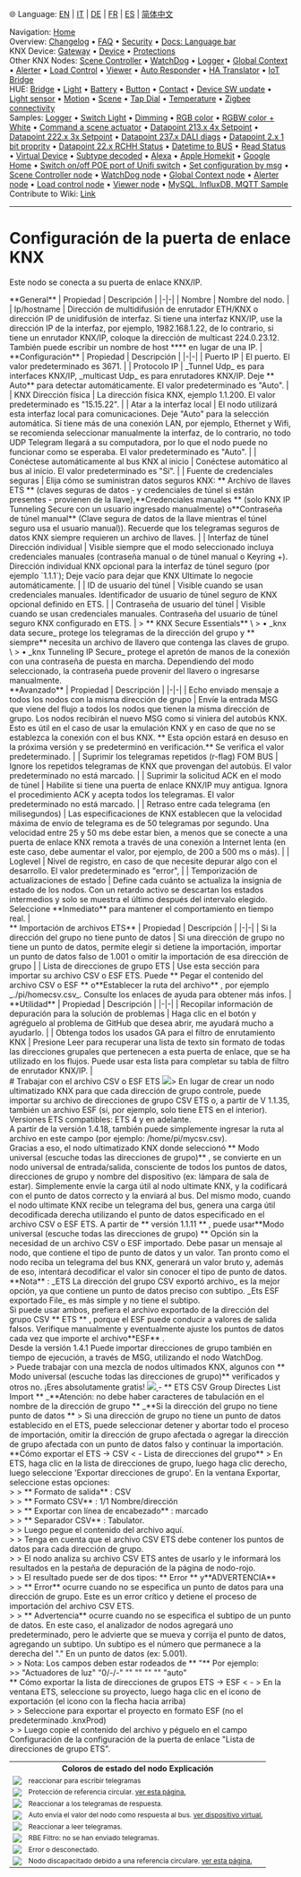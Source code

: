 🌐 Language: [EN](/node-red-contrib-knx-ultimate/wiki/Gateway-configuration) | [IT](/node-red-contrib-knx-ultimate/wiki/it-Gateway-configuration) | [DE](/node-red-contrib-knx-ultimate/wiki/de-Gateway-configuration) | [FR](/node-red-contrib-knx-ultimate/wiki/fr-Gateway-configuration) | [ES](/node-red-contrib-knx-ultimate/wiki/es-Gateway-configuration) | [简体中文](/node-red-contrib-knx-ultimate/wiki/zh-CN-Gateway-configuration)
<!-- NAV START -->
Navigation: [Home](/node-red-contrib-knx-ultimate/wiki/Home)  
Overview: [Changelog](https://github.com/Supergiovane/node-red-contrib-knx-ultimate/blob/master/CHANGELOG.md) • [FAQ](/node-red-contrib-knx-ultimate/wiki/FAQ-Troubleshoot) • [Security](/node-red-contrib-knx-ultimate/wiki/SECURITY) • [Docs: Language bar](/node-red-contrib-knx-ultimate/wiki/Docs-Language-Bar)  
KNX Device: [Gateway](/node-red-contrib-knx-ultimate/wiki/Gateway-configuration) • [Device](/node-red-contrib-knx-ultimate/wiki/Device) • [Protections](/node-red-contrib-knx-ultimate/wiki/Protections)  
Other KNX Nodes: [Scene Controller](/node-red-contrib-knx-ultimate/wiki/SceneController-Configuration) • [WatchDog](/node-red-contrib-knx-ultimate/wiki/WatchDog-Configuration) • [Logger](/node-red-contrib-knx-ultimate/wiki/Logger-Configuration) • [Global Context](/node-red-contrib-knx-ultimate/wiki/GlobalVariable) • [Alerter](/node-red-contrib-knx-ultimate/wiki/Alerter-Configuration) • [Load Control](/node-red-contrib-knx-ultimate/wiki/LoadControl-Configuration) • [Viewer](/node-red-contrib-knx-ultimate/wiki/knxUltimateViewer) • [Auto Responder](/node-red-contrib-knx-ultimate/wiki/KNXAutoResponder) • [HA Translator](/node-red-contrib-knx-ultimate/wiki/HATranslator) • [IoT Bridge](/node-red-contrib-knx-ultimate/wiki/IoT-Bridge-Configuration)  
HUE: [Bridge](/node-red-contrib-knx-ultimate/wiki/HUE+Bridge+configuration) • [Light](/node-red-contrib-knx-ultimate/wiki/HUE+Light) • [Battery](/node-red-contrib-knx-ultimate/wiki/HUE+Battery) • [Button](/node-red-contrib-knx-ultimate/wiki/HUE+Button) • [Contact](/node-red-contrib-knx-ultimate/wiki/HUE+Contact+sensor) • [Device SW update](/node-red-contrib-knx-ultimate/wiki/HUE+Device+software+update) • [Light sensor](/node-red-contrib-knx-ultimate/wiki/HUE+Light+sensor) • [Motion](/node-red-contrib-knx-ultimate/wiki/HUE+Motion) • [Scene](/node-red-contrib-knx-ultimate/wiki/HUE+Scene) • [Tap Dial](/node-red-contrib-knx-ultimate/wiki/HUE+Tapdial) • [Temperature](/node-red-contrib-knx-ultimate/wiki/HUE+Temperature+sensor) • [Zigbee connectivity](/node-red-contrib-knx-ultimate/wiki/HUE+Zigbee+connectivity)  
Samples: [Logger](/node-red-contrib-knx-ultimate/wiki/Logger-Sample) • [Switch Light](/node-red-contrib-knx-ultimate/wiki/-Sample---Switch-light) • [Dimming](/node-red-contrib-knx-ultimate/wiki/-Sample---Dimming) • [RGB color](/node-red-contrib-knx-ultimate/wiki/-Sample---RGB-Color) • [RGBW color + White](/node-red-contrib-knx-ultimate/wiki/-Sample---RGBW-Color-plus-White) • [Command a scene actuator](/node-red-contrib-knx-ultimate/wiki/-Sample---Control-a-scene-actuator) • [Datapoint 213.x 4x Setpoint](/node-red-contrib-knx-ultimate/wiki/-Sample---DPT213) • [Datapoint 222.x 3x Setpoint](/node-red-contrib-knx-ultimate/wiki/-Sample---DPT222) • [Datapoint 237.x DALI diags](/node-red-contrib-knx-ultimate/wiki/-Sample---DPT237) • [Datapoint 2.x 1 bit proprity](/node-red-contrib-knx-ultimate/wiki/-Sample---DPT2) • [Datapoint 22.x RCHH Status](/node-red-contrib-knx-ultimate/wiki/-Sample---DPT22) • [Datetime to BUS](/node-red-contrib-knx-ultimate/wiki/-Sample---DateTime-to-BUS) • [Read Status](/node-red-contrib-knx-ultimate/wiki/-Sample---Read-value-from-Device) • [Virtual Device](/node-red-contrib-knx-ultimate/wiki/-Sample---Virtual-Device) • [Subtype decoded](/node-red-contrib-knx-ultimate/wiki/-Sample---Subtype) • [Alexa](/node-red-contrib-knx-ultimate/wiki/-Sample---Alexa) • [Apple Homekit](/node-red-contrib-knx-ultimate/wiki/-Sample---Apple-Homekit) • [Google Home](/node-red-contrib-knx-ultimate/wiki/-Sample---Google-Assistant) • [Switch on/off POE port of Unifi switch](/node-red-contrib-knx-ultimate/wiki/-Sample---UnifiPOE) • [Set configuration by msg](/node-red-contrib-knx-ultimate/wiki/-Sample-setConfig) • [Scene Controller node](/node-red-contrib-knx-ultimate/wiki/Sample-Scene-Node) • [WatchDog node](/node-red-contrib-knx-ultimate/wiki/-Sample---WatchDog) • [Global Context node](/node-red-contrib-knx-ultimate/wiki/SampleGlobalContextNode) • [Alerter node](/node-red-contrib-knx-ultimate/wiki/SampleAlerter) • [Load control node](/node-red-contrib-knx-ultimate/wiki/SampleLoadControl) • [Viewer node](/node-red-contrib-knx-ultimate/wiki/knxUltimateViewer) • [MySQL, InfluxDB, MQTT Sample](/node-red-contrib-knx-ultimate/wiki/Sample-KNX2MQTT-KNX2MySQL-KNX2InfluxDB)  
Contribute to Wiki: [Link](/node-red-contrib-knx-ultimate/wiki/Manage-Wiki)
<!-- NAV END -->
---
# Configuración de la puerta de enlace KNX
<p> Este nodo se conecta a su puerta de enlace KNX/IP. </p>
**General**
| Propiedad | Descripción |
|-|-|
| Nombre | Nombre del nodo. |
| Ip/hostname | Dirección de multidifusión de enrutador ETH/KNX o dirección IP de unidifusión de interfaz. Si tiene una interfaz KNX/IP, use la dirección IP de la interfaz, por ejemplo, 1982.168.1.22, de lo contrario, si tiene un enrutador KNX/IP, coloque la dirección de multicast 224.0.23.12. También puede escribir un nombre de host **** en lugar de una IP. |
<br/> **Configuración** | Propiedad | Descripción |
|-|-|
| Puerto IP | El puerto. El valor predeterminado es 3671. |
| Protocolo IP | _Tunnel Udp_ es para interfaces KNX/IP, _multicast Udp_ es para enrutadores KNX/IP. Deje ** Auto** para detectar automáticamente. El valor predeterminado es "Auto". |
| KNX Dirección física | La dirección física KNX, ejemplo 1.1.200. El valor predeterminado es "15.15.22". |
| Atar a la interfaz local | El nodo utilizará esta interfaz local para comunicaciones. Deje "Auto" para la selección automática. Si tiene más de una conexión LAN, por ejemplo, Ethernet y Wifi, se recomienda seleccionar manualmente la interfaz, de lo contrario, no todo UDP Telegram llegará a su computadora, por lo que el nodo puede no funcionar como se esperaba. El valor predeterminado es "Auto". |
| Conéctese automáticamente al bus KNX al inicio | Conéctese automático al bus al inicio. El valor predeterminado es "Sí". |
| Fuente de credenciales seguras | Elija cómo se suministran datos seguros KNX: ** Archivo de llaves ETS ** (claves seguras de datos - y credenciales de túnel si están presentes - provienen de la llave),**Credenciales manuales ** (solo KNX IP Tunneling Secure con un usuario ingresado manualmente) o**Contraseña de túnel manual** (Clave segura de datos de la llave mientras el túnel seguro usa el usuario manual)). Recuerde que los telegramas seguros de datos KNX siempre requieren un archivo de llaves. |
| Interfaz de túnel Dirección individual | Visible siempre que el modo seleccionado incluya credenciales manuales (contraseña manual o de túnel manual o Keyring +). Dirección individual KNX opcional para la interfaz de túnel seguro (por ejemplo `1.1.1`); Deje vacío para dejar que KNX Ultimate lo negocie automáticamente. |
| ID de usuario del túnel | Visible cuando se usan credenciales manuales. Identificador de usuario de túnel seguro de KNX opcional definido en ETS. |
| Contraseña de usuario del túnel | Visible cuando se usan credenciales manuales. Contraseña del usuario de túnel seguro KNX configurado en ETS. |
> ** KNX Secure Essentials** \
> • _knx data secure_ protege los telegramas de la dirección del grupo y ** siempre** necesita un archivo de llavero que contenga las claves de grupo. \
> • _knx Tunneling IP Secure_ protege el apretón de manos de la conexión con una contraseña de puesta en marcha. Dependiendo del modo seleccionado, la contraseña puede provenir del llavero o ingresarse manualmente.
<br/> **Avanzado** | Propiedad | Descripción |
|-|-|
| Echo enviado mensaje a todos los nodos con la misma dirección de grupo | Envíe la entrada MSG que viene del flujo a todos los nodos que tienen la misma dirección de grupo. Los nodos recibirán el nuevo MSG como si viniera del autobús KNX. Esto es útil en el caso de usar la emulación KNX y en caso de que no se establezca la conexión con el bus KNX. ** Esta opción estará en desuso en la próxima versión y se predeterminó en verificación.** Se verifica el valor predeterminado. |
| Suprimir los telegramas repetidos (r-flag) FOM BUS | Ignore los repetidos telegramas de KNX que provengan del autobús. El valor predeterminado no está marcado. |
| Suprimir la solicitud ACK en el modo de túnel | Habilite si tiene una puerta de enlace KNX/IP muy antigua. Ignora el procedimiento ACK y acepta todos los telegramas. El valor predeterminado no está marcado. |
| Retraso entre cada telegrama (en milisegundos) | Las especificaciones de KNX establecen que la velocidad máxima de envío de telegrama es de 50 telegramas por segundo. Una velocidad entre 25 y 50 ms debe estar bien, a menos que se conecte a una puerta de enlace KNX remota a través de una conexión a Internet lenta (en este caso, debe aumentar el valor, por ejemplo, de 200 a 500 ms o más). |
| Loglevel | Nivel de registro, en caso de que necesite depurar algo con el desarrollo. El valor predeterminado es "error", |
| Temporización de actualizaciones de estado | Define cada cuánto se actualiza la insignia de estado de los nodos. Con un retardo activo se descartan los estados intermedios y solo se muestra el último después del intervalo elegido. Seleccione **Inmediato** para mantener el comportamiento en tiempo real. |
<br/> ** Importación de archivos ETS** | Propiedad | Descripción |
|-|-|
| Si la dirección del grupo no tiene punto de datos | Si una dirección de grupo no tiene un punto de datos, permite elegir si detiene la importación, importar un punto de datos falso de 1.001 o omitir la importación de esa dirección de grupo |
| Lista de direcciones de grupo ETS | Use esta sección para importar su archivo CSV o ESF ETS. Puede ** Pegar el contenido del archivo CSV o ESF ** o**Establecer la ruta del archivo** , por ejemplo _./pi/homecsv.csv_. Consulte los enlaces de ayuda para obtener más infos. |
<br/> **Utilidad** | Propiedad | Descripción |
|-|-|
| Recopilar información de depuración para la solución de problemas | Haga clic en el botón y agréguelo al problema de GitHub que desea abrir, me ayudará mucho a ayudarlo. |
| Obtenga todos los usados ​​GA para el filtro de enrutamiento KNX | Presione Leer para recuperar una lista de texto sin formato de todas las direcciones grupales que pertenecen a esta puerta de enlace, que se ha utilizado en los flujos. Puede usar esta lista para completar su tabla de filtro de enrutador KNX/IP. |
<br/>
# Trabajar con el archivo CSV o ESF ETS
<img src = 'https://raw.githubusercontent.com/supergiovane/node-red-contrib-knx-ultimate/master/img/wiki/etslogo.png'>>
En lugar de crear un nodo ultimatizado KNX para que cada dirección de grupo controle, puede importar su archivo de direcciones de grupo CSV ETS o, a partir de V 1.1.35, también un archivo ESF (si, por ejemplo, solo tiene ETS en el interior). Versiones ETS compatibles: ETS 4 y en adelante. <br/>
A partir de la versión 1.4.18, también puede simplemente ingresar la ruta al archivo en este campo (por ejemplo: /home/pi/mycsv.csv). <br/>
Gracias a eso, el nodo ultimatizado KNX donde seleccionó ** Modo universal (escuche todas las direcciones de grupo)** , se convierte en un nodo universal de entrada/salida, consciente de todos los puntos de datos, direcciones de grupo y nombre del dispositivo (ex: lámpara de sala de estar). Simplemente envíe la carga útil al nodo ultimate KNX, y la codificará con el punto de datos correcto y la enviará al bus. Del mismo modo, cuando el nodo ultimate KNX recibe un telegrama del bus, genera una carga útil decodificada derecha utilizando el punto de datos especificado en el archivo CSV o ESF ETS.
A partir de ** versión 1.1.11 ** , puede usar**Modo universal (escuche todas las direcciones de grupo) ** Opción sin la necesidad de un archivo CSV o ESF importado. Debe pasar un mensaje al nodo, que contiene el tipo de punto de datos y un valor. Tan pronto como el nodo reciba un telegrama del bus KNX, generará un valor bruto y, además de eso, intentará decodificar el valor sin conocer el tipo de punto de datos. <Br />**Nota** : _ETS La dirección del grupo CSV exportó archivo_ es la mejor opción, ya que contiene un punto de datos preciso con subtipo. _Ets ESF exportado File_ es más simple y no tiene el subtipo. <Br />
Si puede usar ambos, prefiera el archivo exportado de la dirección del grupo CSV ** ETS ** , porque el ESF puede conducir a valores de salida falsos. Verifique manualmente y eventualmente ajuste los puntos de datos cada vez que importe el archivo**ESF** . <Br /> Desde la versión 1.4.1 Puede importar direcciones de grupo también en tiempo de ejecución, a través de MSG, utilizando el nodo WatchDog. <Br />
> Puede trabajar con una mezcla de nodos ultimados KNX, algunos con ** Modo universal (escuche todas las direcciones de grupo)** verificados y otros no. ¡Eres absolutamente gratis!
<a href = "https://youtu.be/egrbr_kwp9i"> <img src = 'https://raw.githubusercontent.com/supergiovane/node-red-contrib-knx-ultimate/master/img/yt.png'> </a>
- ** ETS CSV Group Directes List Import ** _**Atención: no debe haber caracteres de tabulación en el nombre de la dirección de grupo ** _**Si la dirección del grupo no tiene punto de datos ** > Si una dirección de grupo no tiene un punto de datos establecido en el ETS, puede seleccionar detener y abortar todo el proceso de importación, omitir la dirección de grupo afectada o agregar la dirección de grupo afectada con un punto de datos falso y continuar la importación. <br/>**Cómo exportar el ETS -> CSV < - Lista de direcciones del grupo** > En ETS, haga clic en la lista de direcciones de grupo, luego haga clic derecho, luego seleccione 'Exportar direcciones de grupo'. En la ventana Exportar, seleccione estas opciones: <Br />
>
> ** Formato de salida** : CSV <Br />
>
> ** Formato CSV** : 1/1 Nombre/dirección <Br/>
>
> ** Exportar con línea de encabezado** : marcado <Br />
>
> ** Separador CSV** : Tabulator. <Br />
>
> Luego pegue el contenido del archivo aquí. <Br />
>
> Tenga en cuenta que el archivo CSV ETS debe contener los puntos de datos para cada dirección de grupo. <Br />
>
> El nodo analiza su archivo CSV ETS antes de usarlo y le informará los resultados en la pestaña de depuración de la página de nodo-rojo. <Br />
>
> El resultado puede ser de dos tipos: ** Error ** y**ADVERTENCIA** <Br />
>
> ** Error** ocurre cuando no se especifica un punto de datos para una dirección de grupo. Este es un error crítico y detiene el proceso de importación del archivo CSV ETS. <Br />
>
> ** Advertencia** ocurre cuando no se especifica el subtipo de un punto de datos. En este caso, el analizador de nodos agregará uno predeterminado, pero le advierte que se mueva y corrija el punto de datos, agregando un subtipo. Un subtipo es el número que permanece a la derecha del "." En un punto de datos (ex: 5.001). <Br />
>
> Nota: Los campos deben estar rodeados de ** "** Por ejemplo: <Br />
>> "Actuadores de luz" "0/-/-" "" "" "" "" "auto" <br/>** Cómo exportar la lista de direcciones de grupos ETS -> ESF < -
> En la ventana ETS, seleccione su proyecto, luego haga clic en el icono de exportación (el icono con la flecha hacia arriba) <Br />
>
> Seleccione para exportar el proyecto en formato ESF (no el predeterminado .knxProd) <Br />
>
> Luego copie el contenido del archivo y péguelo en el campo Configuración de la configuración de la puerta de enlace "Lista de direcciones de grupo ETS".
<p>
    <table style = "font-size: 12px">
        <tr>
        <th colspan = "2" style = "font-size: 14px"> Coloros de estado del nodo Explicación </th>
        </tr>
        <tr>
        <TD> <img src = "https://raw.githubusercontent.com/supergiovane/node-red-contrib-knx-ultimate/master/img/greendot.png"> </ img> </td>
        <TD> reaccionar para escribir telegramas </td>
        </tr>
        <tr>
            <TD> <img src = "https://raw.githubusercontent.com/supergiovane/node-red-contrib-knx-ultimate/master/img/greenring.png"> </img> </td>
            <TD> Protección de referencia circular. <a href = "https://github.com/supergiovane/node-red-contrib-knx-ultimate/wiki" target = "_ en blanco"> ver esta página. </a> </td>
        </tr>
        <tr>
        <TD> <img src = "https://raw.githubusercontent.com/supergiovane/node-red-contrib-knx-ultimate/master/img/bluedot.png"> </img> </td>
        <TD> Reaccionar a los telegramas de respuesta. </td>
        </tr>
        <tr>
            <TD> <img src = "https://raw.githubusercontent.com/supergiovane/node-red-contrib-knx-ultimate/master/img/blueing.png"> </ img> </td>
            <TD> Auto envía el valor del nodo como respuesta al bus. <a href = "/node-red-contrib-knx-ultimate/wiki/-sample-virtual-device" target = "_ blank"> ver dispositivo virtual. </a> </td>
        </tr>
        <tr>
            <TD> <img src = "https://raw.githubusercontent.com/supergiovane/node-red-contrib-knx-ultimate/master/img/greudot.png"> </img> </td>
            <TD> Reaccionar a leer telegramas. </td>
        </tr>
        <tr>
            <TD> <img src = "https://raw.githubusercontent.com/supergiovane/node-red-contrib-knx-ultimate/master/img/greyring.png"> </img> </td>
            <TD> RBE Filtro: no se han enviado telegramas. </td>
        </tr>
        <tr>
            <TD> <img src = "https://raw.githubusercontent.com/supergiovane/node-red-contrib-knx-ultimate/master/img/reddot.png"> </img> </td>
            <TD> Error o desconectado. </td>
        </tr>
        <tr>
            <TD> <img src = "https://raw.githubusercontent.com/supergiovane/node-red-contrib-knx-ultimate/master/img/redring.png"> </img> </td>
            <td> Nodo discapacitado debido a una referencia circulare. <a href = "https://github.com/supergiovane/node-red-contrib-knx-ultimate/wiki" target = "_ en blanco"> ver esta página. </a> </td>
        </tr>
    </table>
</p>
